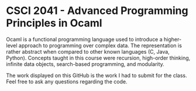 # CSCI 2041 - Advanced Programming Principles in Ocaml

Ocaml is a functional programming language used to introduce a higher-level approach to programming over complex data.  The representation is rather abstract when compared to other known languages (C, Java, Python).  Concepts taught in this course were recursion, high-order thinking, infinite data objects, search-based programming, and modularity.

The work displayed on this GitHub is the work I had to submit for the class.  Feel free to ask any questions regarding the code.
